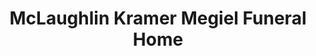 ---
title: "McLaughlin Kramer Megiel Funeral Home"
url: /glen-cove/mclaughlin-kramer-megiel-funeral-home/
shop: funeral directors
---
